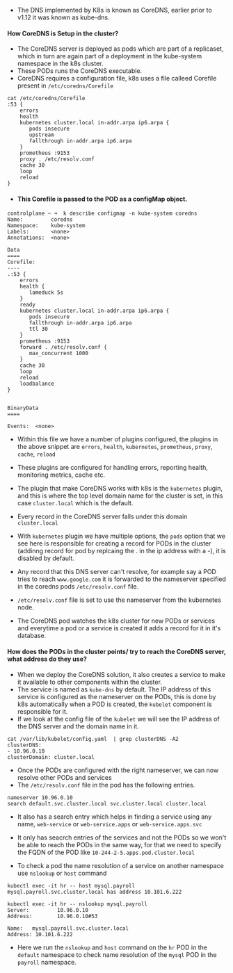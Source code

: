 
- The DNS implemented by K8s is known as CoreDNS, earlier prior to v1.12 it was known as kube-dns.

#### How CoreDNS is Setup in the cluster?

- The CoreDNS server is deployed as pods which are part of a replicaset, which in turn are again part of a deployment in the kube-system namespace in the k8s cluster.
- These PODs runs the CoreDNS executable.
- CoreDNS requires a configuration file, k8s uses a file calleed Corefile present in `/etc/coredns/Corefile`
```Shell
cat /etc/coredns/Corefile
:53 {
    errors
    health 
    kubernetes cluster.local in-addr.arpa ip6.arpa {
       pods insecure
       upstream
       fallthrough in-addr.arpa ip6.arpa
    }
    prometheus :9153
    proxy . /etc/resolv.conf 
    cache 30
    loop
    reload
}
```

- #### This Corefile is passed to the POD as a configMap object.
```Shell
controlplane ~ ➜  k describe configmap -n kube-system coredns 
Name:         coredns
Namespace:    kube-system
Labels:       <none>
Annotations:  <none>

Data
====
Corefile:
----
.:53 {
    errors
    health {
       lameduck 5s
    }
    ready
    kubernetes cluster.local in-addr.arpa ip6.arpa {
       pods insecure
       fallthrough in-addr.arpa ip6.arpa
       ttl 30
    }
    prometheus :9153
    forward . /etc/resolv.conf {
       max_concurrent 1000
    }
    cache 30
    loop
    reload
    loadbalance
}


BinaryData
====

Events:  <none>

```
- Within this file we have a number of plugins configured, the plugins in the above snippet are `errors`, `health`, `kubernetes`, `prometheus`, `proxy`, `cache`, `reload`
- These plugins are configured for handling errors, reporting health, monitoring metrics, cache etc.
- The plugin that make CoreDNS works with k8s is the `kubernetes` plugin, and this is where the top level domain name for the cluster is set, in this case `cluster.local` which is the default.
- Every record in the CoreDNS server falls under this domain `cluster.local`
- With `kubernetes` plugin we have multiple options, the `pods` option that we see here is responsible for creating a record for PODs in the cluster (addinng record for pod by replcaing the . in the ip address with a -), it is disabled by default.
- Any record that this DNS server can't resolve, for example say a POD tries to reach `www.google.com` it is forwarded to the nameserver specified in the coredns pods `/etc/resolv.conf` file.
- `/etc/resolv.conf` file is set to use the nameserver from the kubernetes node.

- The CoreDNS pod watches the k8s cluster for new PODs or services and everytime a pod or a service is created it adds a record for it in it's database.

#### How does the PODs in the cluster points/ try to reach the CoreDNS server, what address do they use?

- When we deploy the CoreDNS solution, it also creates a service to make it available to other components within the cluster.
- The service is named as `kube-dns` by default. The IP address of this service is configured as the nameserver on the PODs, this is done by k8s automatically when a POD is created, the `kubelet` component is responsible for it.
- If we look at the config file of the `kubelet` we will see the IP address of the DNS server and the domain name in it.
```Shell
cat /var/lib/kubelet/config.yaml  | grep clusterDNS -A2
clusterDNS:
- 10.96.0.10
clusterDomain: cluster.local
```

- Once the PODs are configured with the right nameserver, we can now resolve other PODs and services
- The `/etc/resolv.conf` file in the pod has the following entries.
```
nameserver 10.96.0.10
search default.svc.cluster.local svc.cluster.local cluster.local
```
- It also has a search entry which helps in finding a service using any name, `web-service` or `web-service.apps` or `web-service.apps.svc`
- It only has seacrch entries of the services and not the PODs so we won't be able to reach the PODs in the same way, for that we need to specify the FQDN of the POD like 
  `10-244-2-5.apps.pod.cluster.local`

- To check a pod the name resolution of a service on another namespace use `nslookup` or `host` command
```Shell
kubectl exec -it hr -- host mysql.payroll 
mysql.payroll.svc.cluster.local has address 10.101.6.222

kubectl exec -it hr -- nslookup mysql.payroll 
Server:         10.96.0.10
Address:        10.96.0.10#53

Name:   mysql.payroll.svc.cluster.local
Address: 10.101.6.222

```
- Here we run the `nslookup` and `host` command on the `hr` POD in the `default` namespace to check name resolution of the `mysql` POD in the `payroll` namespace.